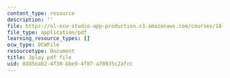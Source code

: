 ```yaml
---
content_type: resource
description: ''
file: https://ol-ocw-studio-app-production.s3.amazonaws.com/courses/18-02-multivariable-calculus-fall-2007/8d85eab24f38bbe94f87a70935c2afcc_57jzPlxf4fk.pdf
file_type: application/pdf
learning_resource_types: []
ocw_type: OCWFile
resourcetype: Document
title: 3play pdf file
uid: 8d85eab2-4f38-bbe9-4f87-a70935c2afcc
---
```

